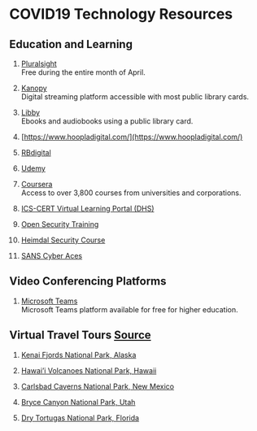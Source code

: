 # COVID19 Technology Resources 

## Education and Learning
1. [Pluralsight](https://www.pluralsight.com/)  
Free during the entire month of April. 

2. [Kanopy](https://www.kanopy.com/)  
Digital streaming platform accessible with most public library cards. 

3. [Libby](https://www.overdrive.com/apps/libby/)  
Ebooks and audiobooks using a public library card. 

4. [https://www.hoopladigital.com/](https://www.hoopladigital.com/)

5. [RBdigital](https://rbdigital.com/)

6. [Udemy](https://www.udemy.com)

7. [Coursera](https://www.coursera.org/coronavirus)  
Access to over 3,800 courses from universities and corporations. 

8. [ICS-CERT Virtual Learning Portal (DHS)](https://ics-cert-training.inl.gov/learn)

9. [Open Security Training](http://opensecuritytraining.info/Training.html)

10. [Heimdal Security Course](https://cybersecuritycourse.co/)

11. [SANS Cyber Aces](https://tutorials.cyberaces.org/tutorials.html)


## Video Conferencing Platforms 
1. [Microsoft Teams](https://education.microsoft.com/en-us/resource/ba162685)   
Microsoft Teams platform available for free for higher education. 



## Virtual Travel Tours [Source](https://www.travelandleisure.com/trip-ideas/national-parks/virtual-national-parks-tours)
1. [Kenai Fjords National Park, Alaska](https://artsandculture.withgoogle.com/en-us/national-parks-service/kenai-fjords/exit-glacier-tour)

2. [Hawai’i Volcanoes National Park, Hawaii](https://artsandculture.withgoogle.com/en-us/national-parks-service/hawaii-volcanoes/nahuku-lava-tube-tour)

3. [Carlsbad Caverns National Park, New Mexico](https://artsandculture.withgoogle.com/en-us/national-parks-service/carlsbad-caverns/natural-entrance-tour)

4. [Bryce Canyon National Park, Utah](https://artsandculture.withgoogle.com/en-us/national-parks-service/bryce-canyon/sunset-point-tour)

5. [Dry Tortugas National Park, Florida](https://artsandculture.withgoogle.com/en-us/national-parks-service/dry-tortugas/near-little-africa-tour)
